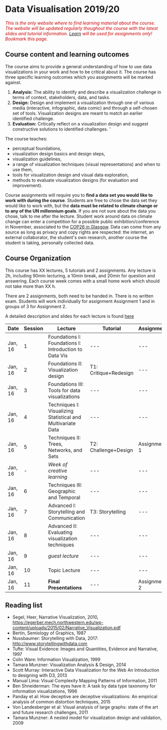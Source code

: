 # Data Visualisation 2019/20

<i style="color:#C00">This is the only website where to find learning material about the course. The website will be updated regularly thoughout the course with the latest slides and tutorial information. [Learn](https://www.learn.ed.ac.uk) will be used for assignments only! Bookmark this page.</i>

## Course content and learning outcomes
The course aims to provide a general understanding of how to use data visualizations in your work and how to be critical about it. The course has three specific learning outcomes which you assignments will be marked against.  

1. __Analysis:__ The ability to identify and describe a visualization challenge in terms of context, stakeholders, data, and tasks.
2. __Design:__ Design and implement a visualization through one of various media (interactive, infographic, data comic) and through a self-chosen set of tools. Visualization designs are meant to match an earlier identified challenge.
3. __Evaluation:__ Critically reflect on a visualization design and suggest constructive solutions to identified challenges. '


The course teaches:
* perceptual foundations, 
* visualization design basics and design steps,
* visualization guidelines,
* a range of visualization techniques (visual representations) and when to use them,
* tools for visualization design and visual data exploration,
* methods to evaluate visualization designs (for evaluation and improvement).

Course assignments will require you to __find a data set you would like to work with during the course__. Students are free to chose the data set they would like to work with, but the __data must be related to climate change or to any of the UN millennium goals__. If you are not sure about the data you chose, talk to me after the lecture. Student work around data on climate change can enter a competition for a possible public exhibition/conference in November, associated to the [COP26 in Glasgow](https://www.bbc.co.uk/news/uk-scotland-glasgow-west-49650909). Data can come from any source as long as privacy and copy rights are respected: the internet, an external collaborator, the student's own research, another course the student is taking, personally collected data. 

## Course Organization

This course has XX lectures, 5 tutorials and 2 assignments. Any lecture is 2h, including 90min lecturing, a 10min break, and 20min for question and answering. Each course week comes with a small home work which should not take more than XX h.

There are 2 assignments, both need to be handed in. There is no written exam. Students will work individually for assignment Assignment 1 and in groups of 3 for Assignment 2.

A detailed description and slides for each lecture is found [here](lectures.html)

| Date | Session | Lecture | Tutorial | Assignments |
| --- | --- | --- | --- | --- |
| Jan, 16 | 1 | Foundations I: Foundations I: Introduction to Data Vis | --- | --- |
| Jan, 16 | 2 | Foundations II: Visualization design | T1: Critique+Redesign | --- |
| Jan, 16 | 3 | Foundations III: Tools for data visualizations | --- | --- |
| Jan, 16 | 4 | Techniques I: Visualizing Statistical and Multivariate Data | --- | --- |
| Jan, 16 | 5 | Techniques II: Trees, Networks, and Sets | T2: Challenge+Design | Assignment 1 |
| Jan, 16 | - | _Week of creative learning_ | --- | --- |
| Jan, 16 | 6 | Techniques III: Geographic and Temporal | --- | --- |
| Jan, 16 | 7 | Advanced I: Storytelling and Communication | T3: Storytelling | --- |
| Jan, 16 | 8 | Advanced II: Evaluating visualization techniques | --- | --- |
| Jan, 16 | 9 |  _guest lecture_  | --- | --- |
| Jan, 16 | 10 | Topic Lecture | --- | --- |
| Jan, 16 | 11 | __Final Presentations__ | --- | Assignment 2 |


## Reading list

- Segel, Heer, Narrative Visualization, 2010, https://egerber.mech.northwestern.edu/wp-content/uploads/2015/02/Narrative_Visualization.pdf
- Bertin, Semiology of Graphics, 1987
- Nussbaumer: Storytelling with Data, 2017: http://www.storytellingwithdata.com
- Tufte: Visual Evidence: Images and Quantities, Evidence and Narrative, 1997
- Colin Ware: Information Visualization, 1999
- Tamara Munzner: Visualization Analysis & Design, 2014
- Scott Murray: Interactive Data Visualization for the Web An Introduction to designing with D3, 2013
- Manual Lima: Visual Complexity Mapping Patterns of Information, 2011
- Ben Shneiderman: The eyes have it: A task by data type taxonomy for information visualizations, 1996
- Panday et al: How deceptive are deceptive visualizations: An empirical analysis of common distortion techniques, 2015
- Von Landesberger et al: Visual analysis of large graphs: state of the art and future research challenges, 2011
- Tamara Munzner: A nested model for visualization design and validation, 2009
